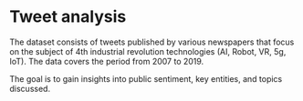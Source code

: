 # Tweet analysis
The dataset consists of tweets published by various newspapers that focus on the
subject of 4th industrial revolution technologies (AI, Robot, VR, 5g, IoT). The
data covers the period from 2007 to 2019.

The goal is to gain insights into public sentiment, key
entities, and topics discussed.
